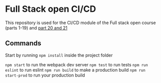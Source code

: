# Full Stack open CI/CD

This repository is used for the CI/CD module of the Full stack open course (parts 1-19) and 
[part 20 and 21](https://github.com/rr-tri/pdex) 



## Commands

Start by running `npm install` inside the project folder

`npm start` to run the webpack dev server
`npm test` to run tests
`npm run eslint` to run eslint
`npm run build` to make a production build
`npm run start-prod` to run your production build
